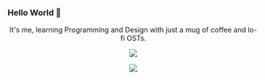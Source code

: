 ###  Hello World 👋


<p align="center"> It's me, learning Programming and Design with just a mug of coffee and lo-fi OSTs. </p>

<p align="center">
    <img src="https://tm.ibxk.com.br/2021/03/25/25173347450360.jpg?ims=1120x420">
</p>



<p align='center'>
    <img src="https://github-readme-stats.vercel.app/api/top-langs/?username=zitamello&show_icons=true&title_color=ffffff&icon_color=2A75CF&text_color=daf7dc&bg_color=191919">
</p>
